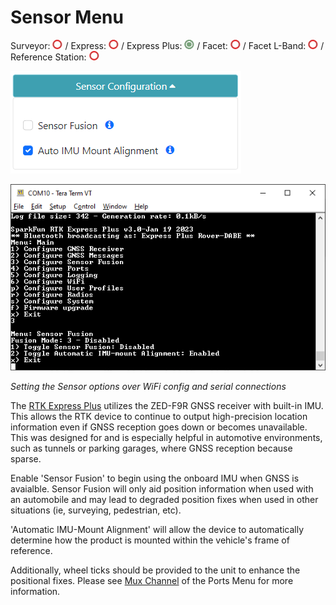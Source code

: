 # Sensor Menu

Surveyor: ![Feature Not Supported](img/RedDot.png) / Express: ![Feature Not Supported](img/RedDot.png) / Express Plus: ![Feature Supported](img/GreenDot.png) / Facet: ![Feature Not Supported](img/RedDot.png) / Facet L-Band: ![Feature Not Supported](img/RedDot.png) / Reference Station: ![Feature Not Supported](img/RedDot.png)

![Sensor menu is shown in WiFi config](img/SparkFun%20RTK%20Sensor%20Menu%20WiFi%20Config.png)

![Sensor menu from serial prompt](img/SparkFun%20RTK%20-%20Sensor%20Menu.png)

*Setting the Sensor options over WiFi config and serial connections*

The [RTK Express Plus](https://www.sparkfun.com/products/18589) utilizes the ZED-F9R GNSS receiver with built-in IMU. This allows the RTK device to continue to output high-precision location information even if GNSS reception goes down or becomes unavailable. This was designed for and is especially helpful in automotive environments, such as tunnels or parking garages, where GNSS reception because sparse.

Enable 'Sensor Fusion' to begin using the onboard IMU when GNSS is avaialble. Sensor Fusion will only aid position information when used with an automobile and may lead to degraded position fixes when used in other situations (ie, surveying, pedestrian, etc).

'Automatic IMU-Mount Alignment' will allow the device to automatically determine how the product is mounted within the vehicle's frame of reference.

Additionally, wheel ticks should be provided to the unit to enhance the positional fixes. Please see [Mux Channel](configure_ports.md/#mux-channel) of the Ports Menu for more information.


